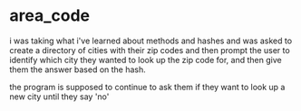 # area_code

i was taking what i've learned about methods and hashes and was asked to create a directory of cities with their zip codes and then 
prompt the user to identify which city they wanted to look up the zip code for, and then give them the answer based on the hash.

the program is supposed to continue to ask them if they want to look up a new city until they say 'no'

